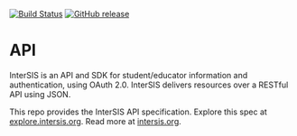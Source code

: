 [![Build Status](https://travis-ci.org/InterSIS/API.svg)](https://travis-ci.org/InterSIS/API)
[![GitHub release](https://img.shields.io/github/release/InterSIS/API.svg)]()

# API

InterSIS is an API and SDK for student/educator information and authentication, using OAuth 2.0. InterSIS delivers resources over a RESTful API using JSON.

This repo provides the InterSIS API specification. Explore this spec at [explore.intersis.org](https://explore.intersis.org). Read more at [intersis.org](intersis.org).
